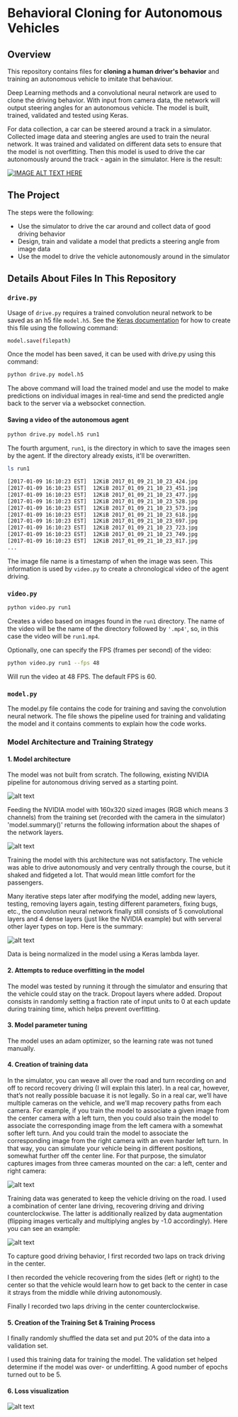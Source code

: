 # Behavioral Cloning for Autonomous Vehicles

## Overview
This repository contains files for **cloning a human driver's behavior** and training an autonomous vehicle to imitate that behaviour.

Deep Learning methods and a convolutional neural network are used to clone the driving behavior. With input from camera data, the network will output steering angles for an autonomous vehicle. The model is built, trained, validated and tested using Keras.

For data collection, a car can be steered around a track in a simulator. Collected image data and steering angles are used to train the neural network. It was trained and validated on different data sets to ensure that the model is not overfitting. Then this model is used to drive the car autonomously around the track - again in the simulator. Here is the result:

[![IMAGE ALT TEXT HERE](./examples/Thumbnail.png)](https://youtu.be/IfGLIvO4KnY)

## The Project
The steps were the following:
* Use the simulator to drive the car around and collect data of good driving behavior
* Design, train and validate a model that predicts a steering angle from image data
* Use the model to drive the vehicle autonomously around in the simulator

## Details About Files In This Repository
### `drive.py`

Usage of `drive.py` requires a trained convolution neural network to be saved as an h5 file `model.h5`. See the [Keras documentation](https://keras.io/getting-started/faq/#how-can-i-save-a-keras-model) for how to create this file using the following command:
```sh
model.save(filepath)
```

Once the model has been saved, it can be used with drive.py using this command:

```sh
python drive.py model.h5
```

The above command will load the trained model and use the model to make predictions on individual images in real-time and send the predicted angle back to the server via a websocket connection.

#### Saving a video of the autonomous agent

```sh
python drive.py model.h5 run1
```

The fourth argument, `run1`, is the directory in which to save the images seen by the agent. If the directory already exists, it'll be overwritten.

```sh
ls run1

[2017-01-09 16:10:23 EST]  12KiB 2017_01_09_21_10_23_424.jpg
[2017-01-09 16:10:23 EST]  12KiB 2017_01_09_21_10_23_451.jpg
[2017-01-09 16:10:23 EST]  12KiB 2017_01_09_21_10_23_477.jpg
[2017-01-09 16:10:23 EST]  12KiB 2017_01_09_21_10_23_528.jpg
[2017-01-09 16:10:23 EST]  12KiB 2017_01_09_21_10_23_573.jpg
[2017-01-09 16:10:23 EST]  12KiB 2017_01_09_21_10_23_618.jpg
[2017-01-09 16:10:23 EST]  12KiB 2017_01_09_21_10_23_697.jpg
[2017-01-09 16:10:23 EST]  12KiB 2017_01_09_21_10_23_723.jpg
[2017-01-09 16:10:23 EST]  12KiB 2017_01_09_21_10_23_749.jpg
[2017-01-09 16:10:23 EST]  12KiB 2017_01_09_21_10_23_817.jpg
...
```

The image file name is a timestamp of when the image was seen. This information is used by `video.py` to create a chronological video of the agent driving.

### `video.py`

```sh
python video.py run1
```

Creates a video based on images found in the `run1` directory. The name of the video will be the name of the directory followed by `'.mp4'`, so, in this case the video will be `run1.mp4`.

Optionally, one can specify the FPS (frames per second) of the video:

```sh
python video.py run1 --fps 48
```

Will run the video at 48 FPS. The default FPS is 60.

### `model.py`

The model.py file contains the code for training and saving the convolution neural network. The file shows the pipeline used for training and validating the model and it contains comments to explain how the code works.

### Model Architecture and Training Strategy

#### 1. Model architecture

The model was not built from scratch. The following, existing NVIDIA pipeline for autonomous driving served as a starting point.

![alt text][image9]

Feeding the NVIDIA model with 160x320 sized images (RGB which means 3 channels) from the training set (recorded with the camera in the simulator) 'model.summary()' returns the following information about the shapes of the network layers.

![alt text][image10]

Training the model with this architecture was not satisfactory. The vehicle was able to drive autonomously and very centrally through the course, but it shaked and fidgeted a lot. That would mean little comfort for the passengers.

Many iterative steps later after modifying the model, adding new layers, testing, removing layers again, testing different parameters, fixing bugs, etc., the convolution neural network finally still consists of 5 convolutional layers and 4 dense layers (just like the NVIDIA example) but with serveral other layer types on top. Here is the summary:

![alt text][image11]

Data is being normalized in the model using a Keras lambda layer. 

#### 2. Attempts to reduce overfitting in the model

The model was tested by running it through the simulator and ensuring that the vehicle could stay on the track. Dropout layers where added. Dropout consists in randomly setting a fraction rate of input units to 0 at each update during training time, which helps prevent overfitting. 

#### 3. Model parameter tuning

The model uses an adam optimizer, so the learning rate was not tuned manually.

#### 4. Creation of training data

In the simulator, you can weave all over the road and turn recording on and off to record recovery driving (I will explain this later). In a real car, however, that’s not really possible bacuase it is not legally. So in a real car, we’ll have multiple cameras on the vehicle, and we’ll map recovery paths from each camera. For example, if you train the model to associate a given image from the center camera with a left turn, then you could also train the model to associate the corresponding image from the left camera with a somewhat softer left turn. And you could train the model to associate the corresponding image from the right camera with an even harder left turn. In that way, you can simulate your vehicle being in different positions, somewhat further off the center line. For that purpose, the simulator captures images from three cameras mounted on the car: a left, center and right camera:

![alt text][image13]

Training data was generated to keep the vehicle driving on the road. I used a combination of center lane driving, recovering driving and driving counterclockwise. The latter is additionally realized by data augmentation (flipping images vertically and multiplying angles by -1.0 accordingly). Here you can see an example:

![alt text][image14]

To capture good driving behavior, I first recorded two laps on track driving in the center.

I then recorded the vehicle recovering from the sides (left or right) to the center so that the vehicle would learn how to get back to the center in case it strays from the middle while driving autonomously.

Finally I recorded two laps driving in the center counterclockwise.

#### 5. Creation of the Training Set & Training Process

I finally randomly shuffled the data set and put 20% of the data into a validation set. 

I used this training data for training the model. The validation set helped determine if the model was over- or underfitting. A good number of epochs turned out to be 5.

#### 6. Loss visualization

![alt text][image12]

[//]: # (Image References)

[image1]: ./examples/placeholder.png "Model Visualization"
[image2]: ./examples/placeholder.png "Grayscaling"
[image3]: ./examples/placeholder_small.png "Recovery Image"
[image4]: ./examples/placeholder_small.png "Recovery Image"
[image5]: ./examples/placeholder_small.png "Recovery Image"
[image6]: ./examples/placeholder_small.png "Normal Image"
[image7]: ./examples/placeholder_small.png "Flipped Image"
[image8]: ./examples/Thumbnail.png "Thumbnail"
[image9]: ./examples/NVIDIA_architecture.png "NVIDIA Architecture"
[image10]: ./examples/model_architecture_old.png "NVIDIA Summary"
[image11]: ./examples/model_architecture.png "Final architecture"
[image12]: ./examples/loss_visualization.png "Loss visualization"
[image13]: ./examples/multiple_cameras.png "Multiple cameras"
[image14]: ./examples/Data_augmentation.png "Data augmentation"

